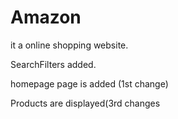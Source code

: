 # Amazon
it a online shopping website.

SearchFilters added.

homepage page is added (1st change)

Products are displayed(3rd changes